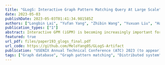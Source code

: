 ```yaml
---
title: "GLogS: Interactive Graph Pattern Matching Query At Large Scale"
date: 2023-05-03
publishDate: 2023-05-03T01:41:34.981585Z
authors: ["Longbin Lai", "Yufan Yang", "Zhibin Wang", "Yuxuan Liu", "Haotian Ma", "Sijie Shen", "Bingqing Lyu", "Xiaoli Zhou", "Wenyuan Yu", "Zhengping Qian", "Chen Tian", "Shen Zhong", "Yeh-Ching Chung", "Jingren Zhou"]
publication_types: ["1"]
abstract: Interactive GPM (iGPM) is becoming increasingly important for data scientists to explore graphs in real life, where a series of graph pattern matching (GPM) queries are created and submitted in an interactive manner based on the insights provided by the prior queries. To solve the iGPM problem, three key considerations must be taken into account -- performance, usability and scalability -- namely if results can be returned in a timely manner, if queries can be written in a declarative way without the need of imperative fine-tune, and if it can work on large graphs. In this paper, we propose the GLogS system that allows users to interactively submit queries using a declarative language. The system will compile and automatically compute optimal execution plans for the queries, and execute them on an existing distributed dataflow engine. In the evaluation, we compare GLogS with the alternatives systems Neo4j and TigerGraph. GLogS outperforms Neo4j by $51\times$ on a single machine due to better execution plans. Additionally, GLogS can scale to handle large graphs with distributed capability. While compared to TigerGraph, GLogS is superior in usability, featuring an optimizer that can automatically compute optimal execution plans, eliminating the need of manual query tuning as required in TigerGraph.
featured: true
url_pdf: files/paper193_glogs_final.pdf
url_code: https://github.com/MeloYang05/GLogS-Artifact
publication: "USENIX Annual Technical Conference (ATC) 2023 (to appear)"
tags: ["Graph database", "Graph pattern matching", "Distributed system", "Query optimization", "Graph sparsification"]
---
```



